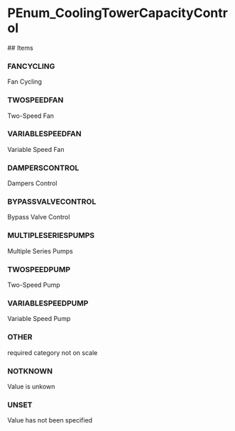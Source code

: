 # PEnum_CoolingTowerCapacityControl

<!-- end of definition -->## Items

### FANCYCLING
Fan Cycling

### TWOSPEEDFAN
Two-Speed Fan

### VARIABLESPEEDFAN
Variable Speed Fan

### DAMPERSCONTROL
Dampers Control

### BYPASSVALVECONTROL
Bypass Valve Control

### MULTIPLESERIESPUMPS
Multiple Series Pumps

### TWOSPEEDPUMP
Two-Speed Pump

### VARIABLESPEEDPUMP
Variable Speed Pump

### OTHER
required category not on scale

### NOTKNOWN
Value is unkown

### UNSET
Value has not been specified
